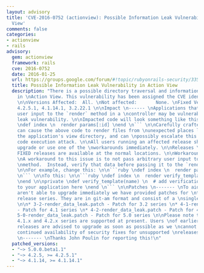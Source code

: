 ```yaml
---
layout: advisory
title: 'CVE-2016-0752 (actionview): Possible Information Leak Vulnerability in Action
  View'
comments: false
categories:
- actionview
- rails
advisory:
  gem: actionview
  framework: rails
  cve: 2016-0752
  date: 2016-01-25
  url: https://groups.google.com/forum/#!topic/rubyonrails-security/335P1DcLG00
  title: Possible Information Leak Vulnerability in Action View
  description: "There is a possible directory traversal and information leak vulnerability
    in \nAction View. This vulnerability has been assigned the CVE identifier \nCVE-2016-0752.
    \n\nVersions Affected:  All. \nNot affected:       None. \nFixed Versions:     5.0.0.beta1.1,
    4.2.5.1, 4.1.14.1, 3.2.22.1 \n\nImpact \n------ \nApplications that pass unverified
    user input to the `render` method in a \ncontroller may be vulnerable to an information
    leak vulnerability. \n\nImpacted code will look something like this: \n\n```ruby
    \ndef index \n  render params[:id] \nend \n``` \n\nCarefully crafted requests
    can cause the above code to render files from \nunexpected places like outside
    the application's view directory, and can \npossibly escalate this to a remote
    code execution attack. \n\nAll users running an affected release should either
    upgrade or use one of the \nworkarounds immediately. \n\nReleases \n-------- \nThe
    FIXED releases are available at the normal locations. \n\nWorkarounds \n-----------
    \nA workaround to this issue is to not pass arbitrary user input to the `render`
    \nmethod.  Instead, verify that data before passing it to the `render` method.
    \n\nFor example, change this: \n\n```ruby \ndef index \n  render params[:id] \nend
    \n``` \n\nTo this: \n\n```ruby \ndef index \n  render verify_template(params[:id])
    \nend \n\nprivate \ndef verify_template(name) \n  # add verification logic particular
    to your application here \nend \n``` \n\nPatches \n------- \nTo aid users who
    aren't able to upgrade immediately we have provided patches for \nthe two supported
    release series. They are in git-am format and consist of a \nsingle changeset.
    \n\n* 3-2-render_data_leak.patch - Patch for 3.2 series \n* 4-1-render_data_leak.patch
    - Patch for 4.1 series \n* 4-2-render_data_leak.patch - Patch for 4.2 series \n*
    5-0-render_data_leak.patch - Patch for 5.0 series \n\nPlease note that only the
    4.1.x and 4.2.x series are supported at present. Users \nof earlier unsupported
    releases are advised to upgrade as soon as possible as we \ncannot guarantee the
    continued availability of security fixes for unsupported \nreleases. \n\nCredits
    \n------- \nThanks John Poulin for reporting this!\n"
  patched_versions:
  - "~> 5.0.0.beta1.1"
  - "~> 4.2.5, >= 4.2.5.1"
  - "~> 4.1.14, >= 4.1.14.1"
---
```


